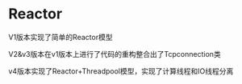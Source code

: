 # Reactor
V1版本实现了简单的Reactor模型

V2&v3版本在v1版本上进行了代码的重构整合出了Tcpconnection类

v4版本实现了Reactor+Threadpool模型，实现了计算线程和IO线程分离
